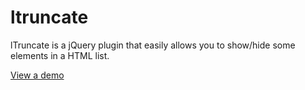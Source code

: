 ltruncate
=========

lTruncate is a jQuery plugin that easily allows you to show/hide some elements in a HTML list.

<a href="http://choiz.github.io/ltruncate">View a demo</a>
